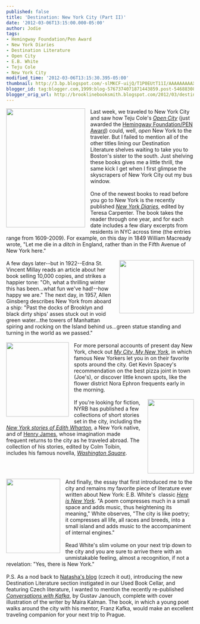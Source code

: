 ```yaml
---
published: false
title: 'Destination: New York City (Part II)'
date: '2012-03-06T13:15:00.000-05:00'
author: Jodie
tags:
- Hemingway Foundation/Pen Award
- New York Diaries
- Destination Literature
- Open City
- E.B. White
- Teju Cole
- New York City
modified_time: '2012-03-06T13:15:30.395-05:00'
thumbnail: http://3.bp.blogspot.com/-slMKCF-uijQ/T1P0EUtT11I/AAAAAAAAAXk/DrhvYlLoUQw/s72-c/newyorkdiaries.jpg
blogger_id: tag:blogger.com,1999:blog-5767374071871443859.post-5468830852401294392
blogger_orig_url: http://brooklinebooksmith.blogspot.com/2012/03/destination-new-york-city-part-ii.html
---
```


<a href="http://3.bp.blogspot.com/-slMKCF-uijQ/T1P0EUtT11I/AAAAAAAAAXk/DrhvYlLoUQw/s1600/newyorkdiaries.jpg" imageanchor="1" style="clear: left; float: left; margin-bottom: 1em; margin-right: 1em;"><img border="0" height="320" src="http://3.bp.blogspot.com/-slMKCF-uijQ/T1P0EUtT11I/AAAAAAAAAXk/DrhvYlLoUQw/s320/newyorkdiaries.jpg" width="212" /></a>Last week, we traveled to New York City and saw how Teju Cole's <em><a href="http://www.brooklinebooksmith-shop.com/book/%5Bmodel%5D-24">Open City</a></em> (just awarded the <a href="http://www.pen-ne.org/news-noteworthy/penhemingway-award">Hemingway Foundation/PEN Award</a>) could, well, <em>open</em> New York to the traveler. But I failed to mention all of the other titles lining our Destination Literature shelves waiting to take you to Boston's sister to the south. Just shelving these books gives me a little thrill, the same kick I get when I first&nbsp;glimpse the skyscrapers of New York City&nbsp;out my bus window.<br /><br />One of the newest books to read before you go to New York is the recently published <em><a href="http://www.brooklinebooksmith-shop.com/book/9780679643326">New York Diaries</a></em>, edited by Teresa Carpenter. The book takes the reader through one year, and for each date includes a few diary excerpts from residents in NYC across time (the entries range from 1609-2009). For example, on this day in 1849 William Macready wrote, "Let me die in a <em>ditch</em> in England, rather than in the Fifth Avenue of New York here."<br /><br /><a href="http://4.bp.blogspot.com/-xx0A_ifRK3E/T1P0OSTngPI/AAAAAAAAAXs/qLZixhuw9hw/s1600/cityroom-nydiaries-span-blog480.jpg" imageanchor="1" style="clear: right; float: right; margin-bottom: 1em; margin-left: 1em;"><img border="0" height="143" src="http://4.bp.blogspot.com/-xx0A_ifRK3E/T1P0OSTngPI/AAAAAAAAAXs/qLZixhuw9hw/s200/cityroom-nydiaries-span-blog480.jpg" width="200" /></a>A few days later--but in 1922--Edna St. Vincent Millay reads an article about her book selling 10,000 copies, and strikes a happier tone: "Oh, what a thrilling winter this has been...what fun we've had!--how happy we are." The next day, in 1957, Allen Ginsberg describes New York from aboard a ship: "Past the docks of Brooklyn and black dirty ships' asses stuck out in void green water...the towers of Manhattan spiring and rocking on the Island behind us...green statue standing and turning in the world as we passed."<br /><br /><a href="http://2.bp.blogspot.com/-LacwBmizIlw/T1P0qon62rI/AAAAAAAAAX0/hOg5rq9pGgs/s1600/JerylBkCover.jpg" imageanchor="1" style="clear: left; float: left; margin-bottom: 1em; margin-right: 1em;"><img border="0" height="200" src="http://2.bp.blogspot.com/-LacwBmizIlw/T1P0qon62rI/AAAAAAAAAX0/hOg5rq9pGgs/s200/JerylBkCover.jpg" width="168" /></a>For more personal accounts of present day New York, check out <em><a href="http://www.brooklinebooksmith-shop.com/book/9780762771394">My City, My New York</a></em>, in which famous New Yorkers let you in on their favorite spots around the city. Get Kevin Spacey's recommendation on the best pizza joint in town (Joe's), or discover little known spots, like the flower district Nora Ephron frequents early in the morning.<br /><br /><a href="http://2.bp.blogspot.com/-Td56qdPPNxU/T1P6ezsU54I/AAAAAAAAAYM/CmxMGxXql4Q/s1600/859183-L.jpg" imageanchor="1" style="clear: right; float: right; margin-bottom: 1em; margin-left: 1em;"><img border="0" height="200" src="http://2.bp.blogspot.com/-Td56qdPPNxU/T1P6ezsU54I/AAAAAAAAAYM/CmxMGxXql4Q/s200/859183-L.jpg" width="124" /></a>If you're looking for fiction, NYRB has published a few collections of short stories set in the city, including the <em><a href="http://www.brooklinebooksmith-shop.com/book/9781590172483">New York stories of Edith Wharton</a></em>, a New York native, and of&nbsp;<a href="http://www.brooklinebooksmith-shop.com/book/9781590171622">Henry James</a>, whose imagination made frequent returns to the city as he traveled abroad. The collection of his stories, edited by Colm Toibin, includes his famous novella, <em><a href="http://www.brooklinebooksmith-shop.com/book/9781434626233">Washington Square</a></em>.<br /><br /><div style="clear: both; text-align: left;"><a href="http://4.bp.blogspot.com/-M4-gn-Oj880/T1PylPrtsHI/AAAAAAAAAXc/NfRUC2RWxNg/s1600/NYC28.jpg" imageanchor="1" style="clear: left; float: left; margin-bottom: 1em; margin-right: 1em;"><img border="0" height="200" src="http://4.bp.blogspot.com/-M4-gn-Oj880/T1PylPrtsHI/AAAAAAAAAXc/NfRUC2RWxNg/s200/NYC28.jpg" width="145" /></a>And finally, the essay that first introduced me to the city and remains my favorite piece of literature ever written about New York: E.B. White's&nbsp; classic <em><a href="http://www.brooklinebooksmith-shop.com/book/9781892145024">Here is New York</a></em>. "A poem compresses much in a small space and adds music, thus heightening its meaning," White&nbsp;observes,&nbsp;"The city is like poetry; it compresses all life, all races and breeds, into a small island and adds music to the accompaniment of internal engines."</div><br />Read White's slim volume on your next trip down to the city and you are sure to arrive there&nbsp;with an unmistakable feeling, almost a recognition, if not a revelation: "Yes, there is New York."<br /><br />P.S. As a nod back to <a href="http://brooklinebooksmith.blogspot.com/2012/03/czech-it-out.html">Natasha's blog</a>&nbsp;(czech it out), introducing the new Destination Literature section instigated in our Used Book Cellar, and featuring Czech literature, I wanted to mention the recently re-published <em><a href="http://www.brooklinebooksmith-shop.com/book/9780811219501">Conversations with Kafka</a></em>, by Gustav Janouch, complete with cover illustration of the writer by Maira Kalman. The book, in which a young poet walks around the city with his mentor, Franz Kafka, would make an excellent traveling companion for your next trip to Prague.